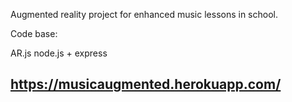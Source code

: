 Augmented reality project for enhanced music lessons in school.

Code base:

AR.js
node.js + express

## https://musicaugmented.herokuapp.com/
